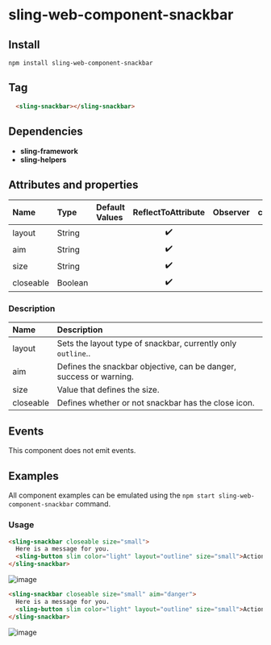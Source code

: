 # sling-web-component-snackbar

## Install

```
npm install sling-web-component-snackbar
```

## Tag

```HTML
  <sling-snackbar></sling-snackbar>
```

## Dependencies

* **sling-framework**
* **sling-helpers**

## Attributes and properties

|Name|Type|Default Values|ReflectToAttribute|Observer|callSdk|
|:--|:--|:--|:--:|:--|:--:|
|layout|String||:heavy_check_mark:|
|aim|String||:heavy_check_mark:|
|size|String||:heavy_check_mark:|
|closeable|Boolean||:heavy_check_mark:|

### Description

|Name|Description|
|:---|:---|
|layout |Sets the layout type of snackbar, currently only `outline`..|
|aim|Defines the snackbar objective, can be danger, success or warning.|
|size|Value that defines the size.|
|closeable|Defines whether or not snackbar has the close icon.|

## Events

This component does not emit events.

## Examples

All component examples can be emulated using the `npm start sling-web-component-snackbar` command.

### Usage

```HTML
<sling-snackbar closeable size="small">
  Here is a message for you.
  <sling-button slim color="light" layout="outline" size="small">Action</sling-button>
</sling-snackbar>
```

![image](https://user-images.githubusercontent.com/22959060/45716170-7c3c7880-bb6c-11e8-9f7c-72f3e0ef0d9c.png)

```HTML
<sling-snackbar closeable size="small" aim="danger">
  Here is a message for you.
  <sling-button slim color="light" layout="outline" size="small">Action</sling-button>
</sling-snackbar>
```

![image](https://user-images.githubusercontent.com/22959060/45716248-bdcd2380-bb6c-11e8-9b38-30df01414b8e.png)
